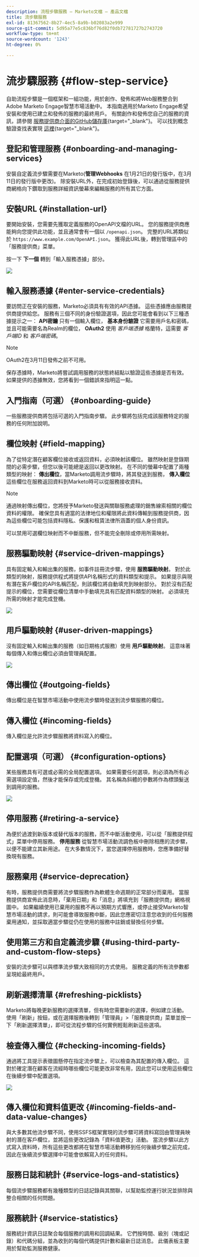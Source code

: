 ```yaml
---
description: 流程步驟服務 — Marketo文檔 — 產品文檔
title: 流步驟服務
exl-id: 81367562-8b27-4ec5-8a9b-b02083a2e999
source-git-commit: 5d95a77e5c836bf76d82f0db72781727b2743720
workflow-type: tm+mt
source-wordcount: '1243'
ht-degree: 0%

---
```


# 流步驟服務 {#flow-step-service}

自助流程步驟是一個框架和一組功能，用於創作、發佈和將Web服務整合到Adobe Marketo Engage智慧市場活動中。 本指南適用於Marketo Engage希望安裝和使用已建立和發佈的服務的最終用戶。 有關創作和發佈您自己的服務的資訊，請參閱 [服務提供商介面的GitHub儲存庫](https://github.com/adobe/Marketo-SSFS-Service-Provider-Interface){target=&quot;_blank&quot;}。 可以找到概念驗證查找表實現 [這裡](https://github.com/adobe/mkto-flow-lookup){target=&quot;_blank&quot;}。

## 登記和管理服務 {#onboarding-and-managing-services}

安裝自定義流步驟需要在Marketo(**管理Webhooks** 在1月21日的發行版中，在3月11日的發行版中更改)。 除安裝URL外，在完成初始登錄後，可以通過從服務提供商網格向下鑽取到服務詳細資訊螢幕來編輯服務的所有其它方面。

## 安裝URL {#installation-url}

要開始安裝，您需要先獲取定義服務的OpenAPI文檔的URL。 您的服務提供商應能夠向您提供此功能，並且通常會有一個以 `/openapi.json`。 完整的URL將類似於 `https://www.example.com/OpenAPI.json`。 獲得此URL後，轉到管理區中的「服務提供商」菜單。

按一下 **下一個** 轉到「輸入服務憑據」部分。

![](assets/flow-step-service-1.png)

## 輸入服務憑據 {#enter-service-credentials}

要訪問正在安裝的服務，Marketo必須具有有效的API憑據。 這些憑據應由服務提供商提供給您。 服務有三個不同的身份驗證選項，因此您可能會看到以下三種憑據提示之一： **API密鑰** 只有一個輸入欄位， **基本身份驗證** 它需要用戶名和密碼，並且可能需要名為Realm的欄位， **OAuth2** 使用 _客戶端憑據_ 格蘭特，這需要 _客戶端ID_ 和 _客戶端密碼_。

>[!NOTE]
>
>OAuth2在3月11日發佈之前不可用。

保存憑據時，Marketo將嘗試調用服務的狀態終結點以驗證這些憑據是否有效。 如果提供的憑據無效，您將看到一個錯誤來指明這一點。

## 入門指南（可選） {#onboarding-guide}

一些服務提供商將包括可選的入門指南步驟。 此步驟將包括完成該服務特定的服務的任何附加說明。

## 欄位映射 {#field-mapping}

為了從特定潛在顧客欄位接收或返回資料，必須映射該欄位。 雖然映射是登錄期間的必需步驟，但您以後可能總是返回以更改映射。 在不同的螢幕中配置了兩種類型的映射： **傳出欄位**，當Marketo調用流步驟時，將其發送到服務， **傳入欄位** 這些欄位在服務返回資料到Marketo時可以從服務接收資料。

>[!NOTE]
>
>通過映射傳出欄位，您將授予Marketo發送與關聯服務處理的銷售線索相關的欄位資料的權限。 確保您具有適當的法律地位和權限將此資料傳輸到服務提供商，因為這些欄位可能包括資料隱私、保護和租賃法律所涵蓋的個人身份資訊。

可以禁用可選欄位映射而不中斷服務，但不能完全刪除或停用所需映射。

## 服務驅動映射 {#service-driven-mappings}

具有固定輸入和輸出集的服務，如事件註冊流步驟，使用 **服務驅動映射**。 對於此類型的映射，服務提供程式將提供API名稱形式的資料類型和提示。 如果提示與現有潛在客戶欄位的API名稱匹配，則該欄位將自動填充到映射部分。 對於沒有匹配提示的欄位，您需要從欄位清單中手動填充具有匹配資料類型的映射。 必須填充所需的映射才能完成登機。

![](assets/flow-step-service-2.png)

## 用戶驅動映射 {#user-driven-mappings}

沒有固定輸入和輸出集的服務（如日期格式服務）使用 **用戶驅動映射**。 這意味著每個傳入和傳出欄位必須由管理員配置。

![](assets/flow-step-service-3.png)

## 傳出欄位 {#outgoing-fields}

傳出欄位是在智慧市場活動中使用流步驟時發送到流步驟服務的欄位。

## 傳入欄位 {#incoming-fields}

傳入欄位是允許流步驟服務將資料寫入的欄位。

## 配置選項（可選） {#configuration-options}

某些服務具有可選或必需的全局配置選項。 如果需要任何選項，則必須為所有必需選項設定值，然後才能保存或完成登機。 其名稱為斜體的參數將作為標頭髮送到調用的服務。

![](assets/flow-step-service-4.png)

## 停用服務 {#retiring-a-service}

為便於過渡到新版本或替代版本的服務，而不中斷活動使用，可以從「服務提供程式」菜單中停用服務。 **停用服務** 從智慧市場活動流調色板中刪除相應的流步驟，以便不能建立其新用途。 在大多數情況下，當您選擇停用服務時，您應準備好替換現有服務。

## 服務棄用 {#service-deprecation}

有時，服務提供商需要將流步驟服務作為軟體生命週期的正常部分而棄用。 當服務提供商宣佈此消息時，「棄用日期」和「消息」將填充到「服務提供商」網格視圖中。 如果繼續使用已棄用的服務不再以預期方式響應，或停止接受Marketo智慧市場活動的請求，則可能會導致服務中斷，因此您應密切注意您收到的任何服務棄用通知，並採取適當步驟從仍在使用的服務中註銷或替換任何步驟。

## 使用第三方和自定義流步驟 {#using-third-party-and-custom-flow-steps}

安裝的流步驟可以與標準流步驟大致相同的方式使用。 服務定義的所有流參數都呈現給最終用戶。

## 刷新選擇清單 {#refreshing-picklists}

Marketo將每晚更新服務的選擇清單，但有時您需要新的選擇，例如建立活動。 使用「刷新」按鈕，或在選擇服務後轉到「管理員」>「服務提供商」菜單並按一下「刷新選擇清單」，即可從流程步驟的任何實例輕鬆刷新這些選項。

## 檢查傳入欄位 {#checking-incoming-fields}

通過將工具提示表徵圖懸停在指定流步驟上，可以檢查為其配置的傳入欄位。 這對於確定潛在顧客在流經時哪些欄位可能更改非常有用，因此您可以使用這些欄位在後續步驟中配置選項。

![](assets/flow-step-service-5.png)

## 傳入欄位和資料值更改 {#incoming-fields-and-data-value-changes}

與大多數其他流步驟不同，使用SSFS框架實現的流步驟可將資料寫回由管理員映射的潛在客戶欄位，並將這些更改記錄為「資料值更改」活動。  當流步驟以此方式寫入資料時，所有這些更改都將在智慧市場活動轉移到任何後續步驟之前完成，因此在後續流步驟選擇中可能會依賴寫入的任何資料。

## 服務日誌和統計 {#service-logs-and-statistics}

每個流步驟服務都有幾種類型的日誌記錄與其關聯，以幫助監控運行狀況並排除與整合相關的任何問題。

## 服務統計 {#service-statistics}

服務統計資訊日誌聚合每個服務的調用和回調結果。 它們按時間、級別（塊或記錄）和代碼分組，並為收到的每個代碼提供計數和最新日誌消息。 此儀表板主要用於幫助監測服務健康。
